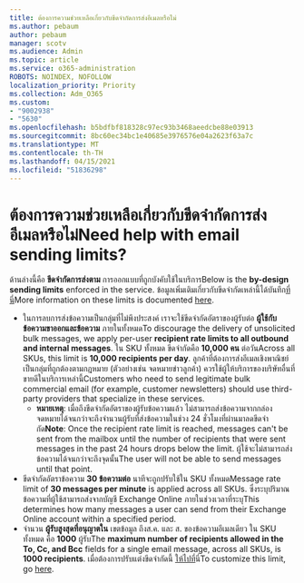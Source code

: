 ```yaml
---
title: ต้องการความช่วยเหลือเกี่ยวกับขีดจํากัดการส่งอีเมลหรือไม่
ms.author: pebaum
author: pebaum
manager: scotv
ms.audience: Admin
ms.topic: article
ms.service: o365-administration
ROBOTS: NOINDEX, NOFOLLOW
localization_priority: Priority
ms.collection: Adm_O365
ms.custom:
- "9002938"
- "5630"
ms.openlocfilehash: b5bdfbf818328c97ec93b3468aeedcbe88e03913
ms.sourcegitcommit: 8bc60ec34bc1e40685e3976576e04a2623f63a7c
ms.translationtype: MT
ms.contentlocale: th-TH
ms.lasthandoff: 04/15/2021
ms.locfileid: "51836298"
---
```

# <a name="need-help-with-email-sending-limits"></a><span data-ttu-id="7ebba-102">ต้องการความช่วยเหลือเกี่ยวกับขีดจํากัดการส่งอีเมลหรือไม่</span><span class="sxs-lookup"><span data-stu-id="7ebba-102">Need help with email sending limits?</span></span>

<span data-ttu-id="7ebba-103">ด้านล่างนี้คือ **ขีดจํากัดการส่งตาม** การออกแบบที่ถูกบังคับใช้ในบริการ</span><span class="sxs-lookup"><span data-stu-id="7ebba-103">Below is the **by-design sending limits** enforced in the service.</span></span> <span data-ttu-id="7ebba-104">ข้อมูลเพิ่มเติมเกี่ยวกับขีดจํากัดเหล่านี้ได้บันทึก[ที่นี่](https://docs.microsoft.com/office365/servicedescriptions/exchange-online-service-description/exchange-online-limits#receiving-and-sending-limits)</span><span class="sxs-lookup"><span data-stu-id="7ebba-104">More information on these limits is documented [here](https://docs.microsoft.com/office365/servicedescriptions/exchange-online-service-description/exchange-online-limits#receiving-and-sending-limits).</span></span>

- <span data-ttu-id="7ebba-105">ในการลบการส่งข้อความเป็นกลุ่มที่ไม่พึงประสงค์ เราจะใช้ขีดจํากัดอัตราของผู้รับต่อ **ผู้ใช้กับข้อความขาออกและข้อความ** ภายในทั้งหมด</span><span class="sxs-lookup"><span data-stu-id="7ebba-105">To discourage the delivery of unsolicited bulk messages, we apply per-user **recipient rate limits to all outbound and internal messages**.</span></span> <span data-ttu-id="7ebba-106">ใน SKU ทั้งหมด ขีดจํากัดคือ **10,000 คน** ต่อวัน</span><span class="sxs-lookup"><span data-stu-id="7ebba-106">Across all SKUs, this limit is **10,000 recipients per day**.</span></span>  <span data-ttu-id="7ebba-107">ลูกค้าที่ต้องการส่งอีเมลเชิงพาณิชย์เป็นกลุ่มที่ถูกต้องตามกฎหมาย (ตัวอย่างเช่น จดหมายข่าวลูกค้า) ควรใช้ผู้ให้บริการของบริษัทอื่นที่ขายดีในบริการเหล่านี้</span><span class="sxs-lookup"><span data-stu-id="7ebba-107">Customers who need to send legitimate bulk commercial email (for example, customer newsletters) should use third-party providers that specialize in these services.</span></span>
    - <span data-ttu-id="7ebba-108">**หมายเหตุ**: เมื่อถึงขีดจํากัดอัตราของผู้รับข้อความแล้ว ไม่สามารถส่งข้อความจากกล่องจดหมายได้จนกว่าจะถึงจํานวนผู้รับที่ส่งข้อความในช่วง 24 ชั่วโมงที่ผ่านมาลดขีดจํากัด</span><span class="sxs-lookup"><span data-stu-id="7ebba-108">**Note**: Once the recipient rate limit is reached, messages can't be sent from the mailbox until the number of recipients that were sent messages in the past 24 hours drops below the limit.</span></span> <span data-ttu-id="7ebba-109">ผู้ใช้จะไม่สามารถส่งข้อความได้จนกว่าจะถึงจุดนั้น</span><span class="sxs-lookup"><span data-stu-id="7ebba-109">The user will not be able to send messages until that point.</span></span>
- <span data-ttu-id="7ebba-110">ขีดจํากัดอัตราข้อความ **30 ข้อความต่อ** นาทีจะถูกปรับใช้ใน SKU ทั้งหมด</span><span class="sxs-lookup"><span data-stu-id="7ebba-110">Message rate limit of **30 messages per minute** is applied across all SKUs.</span></span> <span data-ttu-id="7ebba-111">ซึ่งระบุปริมาณข้อความที่ผู้ใช้สามารถส่งจากบัญชี Exchange Online ภายในช่วงเวลาที่ระบุ</span><span class="sxs-lookup"><span data-stu-id="7ebba-111">This determines how many messages a user can send from their Exchange Online account within a specified period.</span></span>
- <span data-ttu-id="7ebba-112">จํานวน **ผู้รับสูงสุดที่อนุญาตใน** เขตข้อมูล ถึงส.ค. และ ส. ของข้อความอีเมลเดียว ใน SKU ทั้งหมด คือ **1000** ผู้รับ</span><span class="sxs-lookup"><span data-stu-id="7ebba-112">The **maximum number of recipients allowed in the To, Cc, and Bcc** fields for a single email message, across all SKUs, is **1000 recipients**.</span></span> <span data-ttu-id="7ebba-113">เมื่อต้องการปรับแต่งขีดจํากัดนี้ [ให้ไปที่](https://techcommunity.microsoft.com/t5/exchange-team-blog/customizable-recipient-limits-in-office-365/ba-p/1183228)นี่</span><span class="sxs-lookup"><span data-stu-id="7ebba-113">To customize this limit, go [here](https://techcommunity.microsoft.com/t5/exchange-team-blog/customizable-recipient-limits-in-office-365/ba-p/1183228).</span></span>
